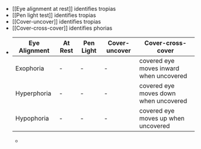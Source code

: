 - [[Eye alignment at rest]] identifies tropias
- [[Pen light test]] identifies tropias
- [[Cover-uncover]] identifies tropias
- [[Cover-cross-cover]] identifies phorias
- |Eye Alignment               | At Rest | Pen Light | Cover-uncover | Cover-cross-cover |
  |--|--|--|--|--|
  | Exophoria  | -   | -|  -| covered eye moves inward when uncovered |
  | Hyperphoria| -   | - | -|  covered eye moves down when uncovered |
  |Hypophoria| -  | -|  -| covered eye moves up when uncovered |
	-